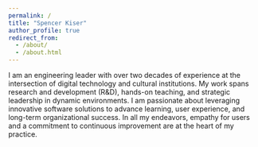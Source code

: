 ```yaml
---
permalink: /
title: "Spencer Kiser"
author_profile: true
redirect_from: 
  - /about/
  - /about.html
---
```

I am an engineering leader with over two decades of experience at the intersection of digital technology and cultural institutions. My work spans research and development (R&D), hands-on teaching, and strategic leadership in dynamic environments. I am passionate about leveraging innovative software solutions to advance learning, user experience, and long-term organizational success. In all my endeavors, empathy for users and a commitment to continuous improvement are at the heart of my practice.